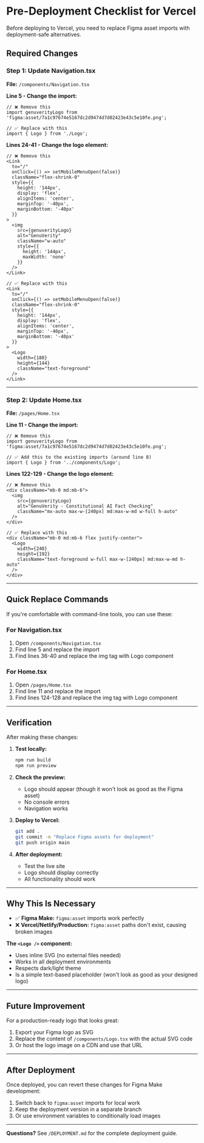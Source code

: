 # Pre-Deployment Checklist for Vercel

Before deploying to Vercel, you need to replace Figma asset imports with deployment-safe alternatives.

## Required Changes

### Step 1: Update Navigation.tsx

**File:** `/components/Navigation.tsx`

**Line 5 - Change the import:**
```tsx
// ❌ Remove this
import genuverityLogo from 'figma:asset/7a1c97674e5167dc2d9474d7d02423e43c5e10fe.png';

// ✅ Replace with this
import { Logo } from './Logo';
```

**Lines 24-41 - Change the logo element:**
```tsx
// ❌ Remove this
<Link 
  to="/" 
  onClick={() => setMobileMenuOpen(false)} 
  className="flex-shrink-0"
  style={{ 
    height: '144px',
    display: 'flex',
    alignItems: 'center',
    marginTop: '-40px',
    marginBottom: '-40px'
  }}
>
  <img 
    src={genuverityLogo} 
    alt="GenuVerity" 
    className="w-auto"
    style={{ 
      height: '144px',
      maxWidth: 'none'
    }}
  />
</Link>

// ✅ Replace with this
<Link 
  to="/" 
  onClick={() => setMobileMenuOpen(false)} 
  className="flex-shrink-0"
  style={{ 
    height: '144px',
    display: 'flex',
    alignItems: 'center',
    marginTop: '-40px',
    marginBottom: '-40px'
  }}
>
  <Logo 
    width={180}
    height={144}
    className="text-foreground"
  />
</Link>
```

---

### Step 2: Update Home.tsx

**File:** `/pages/Home.tsx`

**Line 11 - Change the import:**
```tsx
// ❌ Remove this
import genuverityLogo from 'figma:asset/7a1c97674e5167dc2d9474d7d02423e43c5e10fe.png';

// ✅ Add this to the existing imports (around line 8)
import { Logo } from '../components/Logo';
```

**Lines 122-129 - Change the logo element:**
```tsx
// ❌ Remove this
<div className="mb-0 md:mb-6">
  <img 
    src={genuverityLogo} 
    alt="GenuVerity - Constitutional AI Fact Checking" 
    className="mx-auto max-w-[240px] md:max-w-md w-full h-auto"
  />
</div>

// ✅ Replace with this
<div className="mb-0 md:mb-6 flex justify-center">
  <Logo 
    width={240}
    height={192}
    className="text-foreground w-full max-w-[240px] md:max-w-md h-auto"
  />
</div>
```

---

## Quick Replace Commands

If you're comfortable with command-line tools, you can use these:

### For Navigation.tsx
1. Open `/components/Navigation.tsx`
2. Find line 5 and replace the import
3. Find lines 36-40 and replace the img tag with Logo component

### For Home.tsx
1. Open `/pages/Home.tsx`
2. Find line 11 and replace the import
3. Find lines 124-128 and replace the img tag with Logo component

---

## Verification

After making these changes:

1. **Test locally:**
   ```bash
   npm run build
   npm run preview
   ```

2. **Check the preview:**
   - Logo should appear (though it won't look as good as the Figma asset)
   - No console errors
   - Navigation works

3. **Deploy to Vercel:**
   ```bash
   git add .
   git commit -m "Replace Figma assets for deployment"
   git push origin main
   ```

4. **After deployment:**
   - Test the live site
   - Logo should display correctly
   - All functionality should work

---

## Why This Is Necessary

- ✅ **Figma Make:** `figma:asset` imports work perfectly
- ❌ **Vercel/Netlify/Production:** `figma:asset` paths don't exist, causing broken images

**The `<Logo />` component:**
- Uses inline SVG (no external files needed)
- Works in all deployment environments
- Respects dark/light theme
- Is a simple text-based placeholder (won't look as good as your designed logo)

---

## Future Improvement

For a production-ready logo that looks great:

1. Export your Figma logo as SVG
2. Replace the content of `/components/Logo.tsx` with the actual SVG code
3. Or host the logo image on a CDN and use that URL

---

## After Deployment

Once deployed, you can revert these changes for Figma Make development:
1. Switch back to `figma:asset` imports for local work
2. Keep the deployment version in a separate branch
3. Or use environment variables to conditionally load images

---

**Questions?** See `/DEPLOYMENT.md` for the complete deployment guide.

